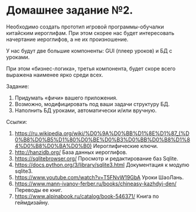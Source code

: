 # Домашнее задание №2.

Необходимо создать прототип игровой программы-обучалки 
китайским иероглифам. 
При этом скорее нас будет
интересовать начертание иероглифов, а не их произношение.

У нас будут две большие компоненты: 
GUI (плеер уроков) и БД с уроками.

При этом «бизнес-логика», 
третья компонента, будет скоре всего выражена
наименее ярко среди всех.

Задание:
1. Придумать «фичи» вашего приложения.
2. Возможно, модифицировать под ваши задачи структуру БД.
3. Наполнить БД уроками, автоматически и/или вручную.

Ссылки:

1. https://ru.wikipedia.org/wiki/%D0%9A%D0%BB%D1%8E%D1%87_(%D0%B8%D0%B5%D1%80%D0%BE%D0%B3%D0%BB%D0%B8%D1%84%D0%B8%D0%BA%D0%B0) Иероглифические ключи.
2. http://hanzidb.org/ База данных иероглифов.
3. https://sqlitebrowser.org/ Просмотр и редактирование баз Sqlite.
4. https://docs.python.org/3/library/sqlite3.html Документация к модулю sqlite3.
5. https://www.youtube.com/watch?v=T5FNvW19GbA Уроки ШаоЛань.
6. https://www.mann-ivanov-ferber.ru/books/chineasy-kazhdyj-den/ Переводы ее книг.
7. https://www.alpinabook.ru/catalog/book-546371/ Книга по геймдизайну.